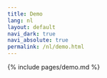```yaml
---
title: Demo
lang: nl
layout: default
navi_dark: true
navi_absolute: true
permalink: /nl/demo.html
---
```


{% include pages/demo.md %}

